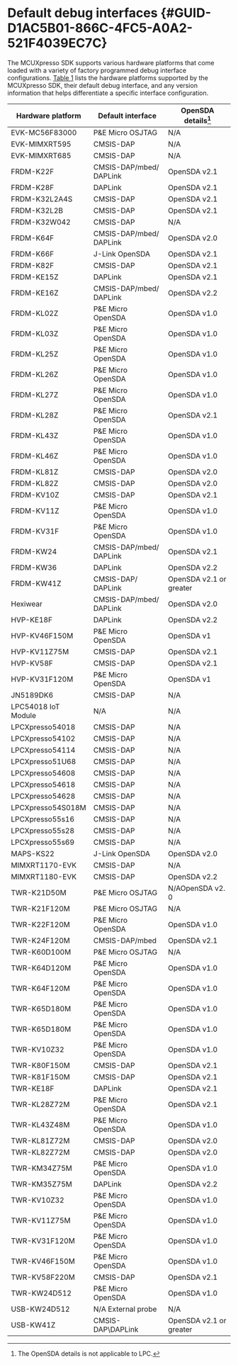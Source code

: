 # Default debug interfaces {#GUID-D1AC5B01-866C-4FC5-A0A2-521F4039EC7C}

The MCUXpresso SDK supports various hardware platforms that come loaded with a variety of factory programmed debug interface configurations. [Table 1](default_debug_interfaces.md#TABLE_HWPLATFORMS) lists the hardware platforms supported by the MCUXpresso SDK, their default debug interface, and any version information that helps differentiate a specific interface configuration.

|Hardware platform|Default interface|OpenSDA details[^1]|
|-----------------|-----------------|-------------------|
|EVK-​MC56F83000|P&amp;E Micro OSJTAG|N/​A|
|EVK-​MIMXRT595|CMSIS-​DAP|N/​A|
|EVK-​MIMXRT685|CMSIS-​DAP|N/​A|
|FRDM-​K22F|CMSIS-​DAP/​mbed/​DAPLink|OpenSDA v2.​1|
|FRDM-​K28F|DAPLink|OpenSDA v2.​1|
|FRDM-​K32L2A4S|CMSIS-​DAP|OpenSDA v2.​1|
|FRDM-​K32L2B|CMSIS-​DAP|OpenSDA v2.​1|
|FRDM-​K32W042|CMSIS-​DAP|N/​A|
|FRDM-​K64F|CMSIS-​DAP/​mbed/​DAPLink|OpenSDA v2.​0|
|FRDM-​K66F|J-​Link OpenSDA|OpenSDA v2.​1|
|FRDM-​K82F|CMSIS-​DAP|OpenSDA v2.​1|
|FRDM-​KE15Z|DAPLink|OpenSDA v2.​1|
|FRDM-​KE16Z|CMSIS-​DAP/​mbed/​DAPLink|OpenSDA v2.​2|
|FRDM-​KL02Z|P&amp;E Micro OpenSDA|OpenSDA v1.​0|
|FRDM-​KL03Z|P&amp;E Micro OpenSDA|OpenSDA v1.​0|
|FRDM-​KL25Z|P&amp;E Micro OpenSDA|OpenSDA v1.​0|
|FRDM-​KL26Z|P&amp;E Micro OpenSDA|OpenSDA v1.​0|
|FRDM-​KL27Z|P&amp;E Micro OpenSDA|OpenSDA v1.​0|
|FRDM-​KL28Z|P&amp;E Micro OpenSDA|OpenSDA v2.​1|
|FRDM-​KL43Z|P&amp;E Micro OpenSDA|OpenSDA v1.​0|
|FRDM-​KL46Z|P&amp;E Micro OpenSDA|OpenSDA v1.​0|
|FRDM-​KL81Z|CMSIS-​DAP|OpenSDA v2.​0|
|FRDM-​KL82Z|CMSIS-​DAP|OpenSDA v2.​0|
|FRDM-​KV10Z|CMSIS-​DAP|OpenSDA v2.​1|
|FRDM-​KV11Z|P&amp;E Micro OpenSDA|OpenSDA v1.​0|
|FRDM-​KV31F|P&amp;E Micro OpenSDA|OpenSDA v1.​0|
|FRDM-​KW24|CMSIS-​DAP/​mbed/​DAPLink|OpenSDA v2.​1|
|FRDM-​KW36|DAPLink|OpenSDA v2.​2|
|FRDM-​KW41Z|CMSIS-​DAP/​DAPLink|OpenSDA v2.​1 or greater|
|Hexiwear|CMSIS-​DAP/​mbed/​DAPLink|OpenSDA v2.​0|
|HVP-​KE18F|DAPLink|OpenSDA v2.​2|
|HVP-​KV46F150M|P&amp;E Micro OpenSDA|OpenSDA v1|
|HVP-​KV11Z75M|CMSIS-​DAP|OpenSDA v2.​1|
|HVP-​KV58F|CMSIS-​DAP|OpenSDA v2.​1|
|HVP-​KV31F120M|P&amp;E Micro OpenSDA|OpenSDA v1|
|JN5189DK6|CMSIS-​DAP|N/​A|
|LPC54018 IoT Module|N/​A|N/​A|
|LPCXpresso54018|CMSIS-​DAP|N/​A|
|LPCXpresso54102|CMSIS-​DAP|N/​A|
|LPCXpresso54114|CMSIS-​DAP|N/​A|
|LPCXpresso51U68|CMSIS-​DAP|N/​A|
|LPCXpresso54608|CMSIS-​DAP|N/​A|
|LPCXpresso54618|CMSIS-​DAP|N/​A|
|LPCXpresso54628|CMSIS-​DAP|N/​A|
|LPCXpresso54S018M|CMSIS-​DAP|N/​A|
|LPCXpresso55s16|CMSIS-​DAP|N/​A|
|LPCXpresso55s28|CMSIS-​DAP|N/​A|
|LPCXpresso55s69|CMSIS-​DAP|N/​A|
|MAPS-​KS22|J-​Link OpenSDA|OpenSDA v2.​0|
|MIMXRT1170-​EVK|CMSIS-​DAP|N/​A|
|MIMXRT1180-​EVK|CMSIS-DAP|OpenSDA v2.2|
|TWR-​K21D50M|P&amp;E Micro OSJTAG|N/​AOpenSDA v2.​0|
|TWR-​K21F120M|P&amp;E Micro OSJTAG|N/​A|
|TWR-​K22F120M|P&amp;E Micro OpenSDA|OpenSDA v1.​0|
|TWR-​K24F120M|CMSIS-​DAP/​mbed|OpenSDA v2.​1|
|TWR-​K60D100M|P&amp;E Micro OSJTAG|N/​A|
|TWR-​K64D120M|P&amp;E Micro OpenSDA|OpenSDA v1.​0|
|TWR-​K64F120M|P&amp;E Micro OpenSDA|OpenSDA v1.​0|
|TWR-​K65D180M|P&amp;E Micro OpenSDA|OpenSDA v1.​0|
|TWR-​K65D180M|P&amp;E Micro OpenSDA|OpenSDA v1.​0|
|TWR-​KV10Z32|P&amp;E Micro OpenSDA|OpenSDA v1.​0|
|TWR-​K80F150M|CMSIS-​DAP|OpenSDA v2.​1|
|TWR-​K81F150M|CMSIS-​DAP|OpenSDA v2.​1|
|TWR-​KE18F|DAPLink|OpenSDA v2.​1|
|TWR-​KL28Z72M|P&amp;E Micro OpenSDA|OpenSDA v2.​1|
|TWR-​KL43Z48M|P&amp;E Micro OpenSDA|OpenSDA v1.​0|
|TWR-​KL81Z72M|CMSIS-​DAP|OpenSDA v2.​0|
|TWR-​KL82Z72M|CMSIS-​DAP|OpenSDA v2.​0|
|TWR-​KM34Z75M|P&amp;E Micro OpenSDA|OpenSDA v1.​0|
|TWR-​KM35Z75M|DAPLink|OpenSDA v2.​2|
|TWR-​KV10Z32|P&amp;E Micro OpenSDA|OpenSDA v1.​0|
|TWR-​KV11Z75M|P&amp;E Micro OpenSDA|OpenSDA v1.​0|
|TWR-​KV31F120M|P&amp;E Micro OpenSDA|OpenSDA v1.​0|
|TWR-​KV46F150M|P&amp;E Micro OpenSDA|OpenSDA v1.​0|
|TWR-​KV58F220M|CMSIS-​DAP|OpenSDA v2.​1|
|TWR-​KW24D512|P&amp;E Micro OpenSDA|OpenSDA v1.​0|
|USB-​KW24D512|N/​A External probe|N/​A|
|USB-​KW41Z|CMSIS-​DAP\\DAPLink|OpenSDA v2.​1 or greater|

[^1]: The OpenSDA details is not applicable to LPC.

